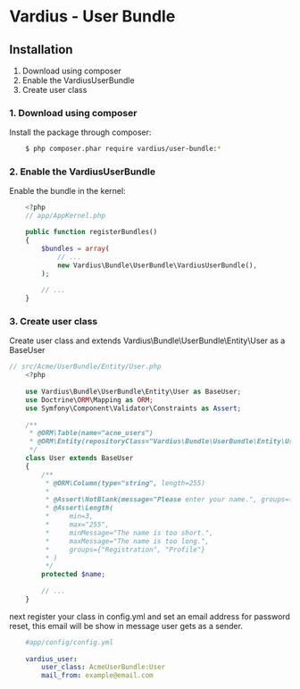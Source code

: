 Vardius - User Bundle
======================================

Installation
----------------
1. Download using composer
2. Enable the VardiusUserBundle
3. Create user class

### 1. Download using composer

Install the package through composer:

``` bash
    $ php composer.phar require vardius/user-bundle:*
```

### 2. Enable the VardiusUserBundle
Enable the bundle in the kernel:

``` php
    <?php
    // app/AppKernel.php

    public function registerBundles()
    {
        $bundles = array(
            // ...
            new Vardius\Bundle\UserBundle\VardiusUserBundle(),
        );
            
        // ...
    }
```

### 3. Create user class
Create user class and extends Vardius\Bundle\UserBundle\Entity\User  as a BaseUser

``` php
// src/Acme/UserBundle/Entity/User.php
    <?php
    
    use Vardius\Bundle\UserBundle\Entity\User as BaseUser;
    use Doctrine\ORM\Mapping as ORM;
    use Symfony\Component\Validator\Constraints as Assert;
    
    /**
     * @ORM\Table(name="acne_users")
     * @ORM\Entity(repositoryClass="Vardius\Bundle\UserBundle\Entity\UserRepository")
     */
    class User extends BaseUser
    {
        /**
         * @ORM\Column(type="string", length=255)
         *
         * @Assert\NotBlank(message="Please enter your name.", groups={"Registration", "Profile"})
         * @Assert\Length(
         *     min=3,
         *     max="255",
         *     minMessage="The name is too short.",
         *     maxMessage="The name is too long.",
         *     groups={"Registration", "Profile"}
         * )
         */
        protected $name;
    
        // ...
    }
```

next register your class in config.yml
and set an email address for password reset,
this email will be show in message user gets as a sender.

``` yaml
    #app/config/config.yml
    
    vardius_user:
        user_class: AcmeUserBundle:User
        mail_from: example@email.com
```

